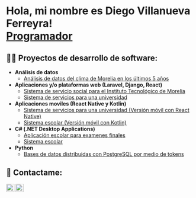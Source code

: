 <h1>Hola, mi nombre es Diego Villanueva Ferreyra! <br/><a href="https://github.com/DiegoVF1391">Programador</a> </h1>

<h2>👨‍💻 Proyectos de desarrollo de software:</h2>

- <b>Análisis de datos</b>
  - [Análisis de datos del clima de Morelia en los últimos 5 años](https://github.com/DiegoVF1391/AnalisisDelClimaDeMorelia)
- <b>Aplicaciones y/o plataformas web (Laravel, Django, React)</b>
  - [Sistema de servicio social para el Instituto Tecnológico de Morelia](https://github.com/DiegoVF1391/SistemaServicioSocial_ITM)
  - [Sistema de servicios para una universidad](https://github.com/DiegoVF1391/ServiciosEscolares)
- <b>Aplicaciones moviles (React Native y Kotlin)</b>
  - [Sistema de servicios para una universidad (Versión móvil con React Native)](https://github.com/DiegoVF1391/ServiciosEscolares_Movil)
  - [Sistema escolar (Versión móvil con Kotlin)](https://github.com/DiegoVF1391/SistemaEscolar_Android)
- <b>C# (.NET Desktop Applications)</b>
  - [Aplicación escolar para examenes finales](https://github.com/DiegoVF1391/AplicacionEscolar)
  - [Sistema escolar](https://github.com/DiegoVF1391/SistemaEscolar)
- <b>Python</b>
  - [Bases de datos distribuidas con PostgreSQL por medio de tokens](https://github.com/DiegoVF1391/BasesDatosDistribuidas)

<h2> 🤳 Contactame:</h2>

[<img align="left" alt="Diego Villanueva Ferreyra | GitHub" width="22px" src="https://cdn.jsdelivr.net/npm/simple-icons@v3/icons/github.svg" />][github]
[<img align="left" alt="Diego Villanueva Ferreyra | LinkedIn" width="22px" src="https://cdn.jsdelivr.net/npm/simple-icons@v3/icons/linkedin.svg" />][linkedin]

[github]: https://github.com/DiegoVF1391
[linkedin]: https://www.linkedin.com/in/diego-villanueva-ferreyra-5797b8264/

<!--
**DiegoVF1391/DiegoVF1391** is a ✨ _special_ ✨ repository because its `README.md` (this file) appears on your GitHub profile.

Here are some ideas to get you started:

- 🔭 I’m currently working on ...
- 🌱 I’m currently learning ...
- 👯 I’m looking to collaborate on ...
- 🤔 I’m looking for help with ...
- 💬 Ask me about ...
- 📫 How to reach me: ...
- 😄 Pronouns: ...
- ⚡ Fun fact: ...
-->
